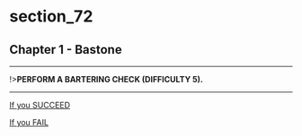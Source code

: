 
# section_72

## Chapter 1 - Bastone

---

!>**PERFORM A BARTERING CHECK (DIFFICULTY 5).** 

---

[If you SUCCEED](output/chapter1/section_74.md)

[If you FAIL](output/chapter1/section_75.md)


